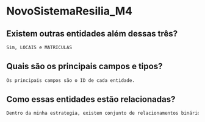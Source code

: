 # NovoSistemaResilia_M4


## Existem outras entidades além dessas três?

```sh
Sim, LOCAIS e MATRICULAS
```

## Quais são os principais campos e tipos?

```sh
Os principais campos são o ID de cada entidade. 
```

## Como essas entidades estão relacionadas?

```sh
Dentro da minha estrategia, existem conjunto de relacionamentos binários.
```
